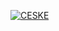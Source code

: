[![CESKE](https://github-readme-stats.vercel.app/api?username=ceske&show_icons=true&theme=dark#gh-dark-mode-only)](https://github.com/ceske/github-readme-stats#gh-dark-mode-only)

